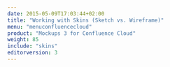 ```yaml
---
date: 2015-05-09T17:03:44+02:00
title: "Working with Skins (Sketch vs. Wireframe)"
menu: "menuconfluencecloud" 
product: "Mockups 3 for Confluence Cloud"
weight: 85
include: "skins"
editorversion: 3
---
```

